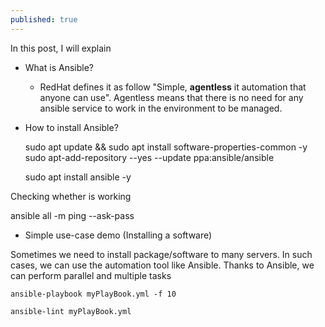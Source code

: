 ```yaml
---
published: true
---
```

In this post, I will explain
* What is Ansible?
  * RedHat defines it as follow "Simple, **agentless** it automation that anyone can use". Agentless means that there is no need for any ansible service to work in the environment to be managed.
* How to install Ansible?

    sudo apt update && sudo apt install software-properties-common -y
    sudo apt-add-repository --yes --update ppa:ansible/ansible
    
    sudo apt install ansible -y

Checking whether is working

  ansible all -m ping --ask-pass

* Simple use-case demo (Installing a software)

Sometimes we need to install package/software to many servers. In such cases, we can use the automation tool like Ansible.
Thanks to Ansible, we can perform parallel and multiple tasks



```ansible-playbook myPlayBook.yml -f 10```

```ansible-lint myPlayBook.yml```
